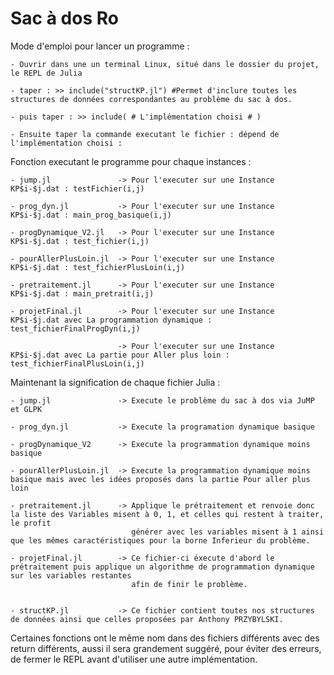 # Sac à dos Ro

Mode d'emploi pour lancer un programme : 

	- Ouvrir dans une un terminal Linux, situé dans le dossier du projet, le REPL de Julia

	- taper : >> include("structKP.jl") #Permet d'inclure toutes les structures de données correspondantes au problème du sac à dos.

	- puis taper : >> include( # L'implémentation choisi # )

	- Ensuite taper la commande executant le fichier : dépend de l'implémentation choisi : 


Fonction executant le programme pour chaque instances : 

	- jump.jl 				-> Pour l'executer sur une Instance KP$i-$j.dat : testFichier(i,j)
	
	- prog_dyn.jl	 		-> Pour l'executer sur une Instance KP$i-$j.dat : main_prog_basique(i,j)

	- progDynamique_V2.jl 	-> Pour l'executer sur une Instance KP$i-$j.dat : test_fichier(i,j)

	- pourAllerPlusLoin.jl 	-> Pour l'executer sur une Instance KP$i-$j.dat : test_fichierPlusLoin(i,j)

	- pretraitement.jl 		-> Pour l'executer sur une Instance KP$i-$j.dat : main_pretrait(i,j)

	- projetFinal.jl 		-> Pour l'executer sur une Instance KP$i-$j.dat avec La programmation dynamique : test_fichierFinalProgDyn(i,j)

							-> Pour l'executer sur une Instance KP$i-$j.dat avec La partie pour Aller plus loin : test_fichierFinalPlusLoin(i,j)

Maintenant la signification de chaque fichier Julia : 

	- jump.jl 				-> Execute le problème du sac à dos via JuMP et GLPK

	- prog_dyn.jl 			-> Execute la programation dynamique basique

	- progDynamique_V2 		-> Execute la programmation dynamique moins basique

	- pourAllerPlusLoin.jl	-> Execute la programmation dynamique moins basique mais avec les idées proposés dans la partie Pour aller plus loin

	- pretraitement.jl 		-> Applique le prétraitement et renvoie donc la liste des Variables misent à 0, 1, et celles qui restent à traiter, le profit 
							   générer avec les variables misent à 1 ainsi que les mêmes caractéristiques pour la borne Inferieur du problème.

	- projetFinal.jl 		-> Ce fichier-ci éxecute d'abord le prétraitement puis applique un algorithme de programmation dynamique sur les variables restantes
							   afin de finir le problème.


	- structKP.jl			-> Ce fichier contient toutes nos structures de données ainsi que celles proposées par Anthony PRZYBYLSKI.


Certaines fonctions ont le même nom dans des fichiers différents avec des return différents, aussi il sera grandement suggéré, pour éviter des erreurs, de fermer le REPL avant d'utiliser une autre implémentation.

